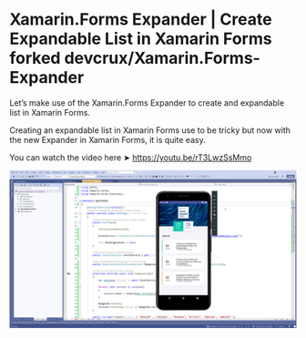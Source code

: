 # Xamarin.Forms Expander | Create Expandable List in Xamarin Forms forked devcrux/Xamarin.Forms-Expander
Let’s make use of the Xamarin.Forms Expander to create and expandable list in Xamarin Forms.

Creating an expandable list in Xamarin Forms use to be tricky but now with the new Expander in Xamarin Forms, it is quite easy.

You can watch the video here ➤ https://youtu.be/rT3LwzSsMmo


![alt text](https://github.com/jesulink2514/Xamarin.Forms-Expander/blob/master/hero.jpg?raw=true) 
